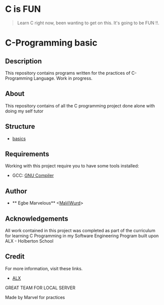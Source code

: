 # C is FUN
>Learn C right now, been wanting to get on this. It's going to be FUN !!.

# C-Programming basic

## Description
This repository contains programs written for the practices of C-Programming Language.
Work in progress.

## About
This repository contains of all the C programming project done alone with doing my self tutor

## Structure


* [basics](./basics)


## Requirements

Working with this project require you to have some tools installed:
* GCC: [GNU Compiler](https://gcc.gnu.org/)


## Author

* ** Egbe Marvelous** <[MaViWurd](https://github.com/Maviwurd)>


## Acknowledgements

All work contained in this project was completed as part of the curriculum for learning C Programming in my Software Engineering Program built upon ALX - Holberton School

## Credit
For more information, visit these links.

* [ALX ](https://www.alxafrica.com/)

GREAT TEAM FOR LOCAL SERVER

Made by Marvel for practices

